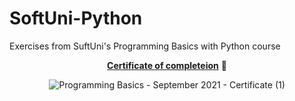 # SoftUni-Python
Exercises from SuftUni's Programming Basics with Python course
<div align="center">

[**Certificate of completeion**](https://softuni.bg/certificates/details/117314/e1b71ffa) :page_with_curl:
  
![Programming Basics - September 2021 - Certificate (1)](https://user-images.githubusercontent.com/109079260/232060451-b22600ac-310e-4e14-958e-2c92d737f621.jpeg)

</div>

